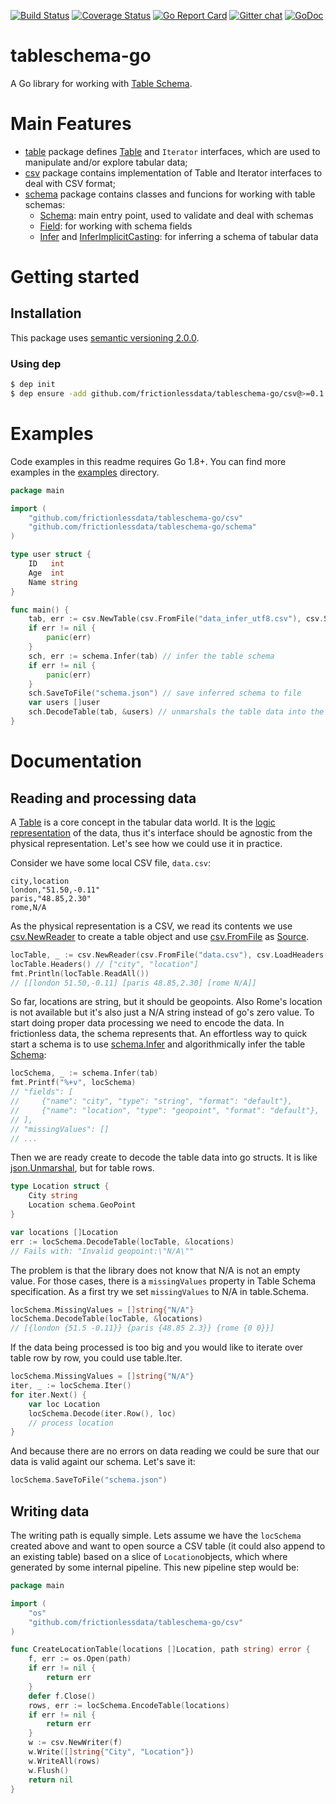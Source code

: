 [![Build Status](https://travis-ci.org/frictionlessdata/tableschema-go.svg?branch=master)](https://travis-ci.org/frictionlessdata/tableschema-go) [![Coverage Status](https://coveralls.io/repos/github/frictionlessdata/tableschema-go/badge.svg?branch=master)](https://coveralls.io/github/frictionlessdata/tableschema-go?branch=master) [![Go Report Card](https://goreportcard.com/badge/github.com/frictionlessdata/tableschema-go)](https://goreportcard.com/report/github.com/frictionlessdata/tableschema-go) [![Gitter chat](https://badges.gitter.im/gitterHQ/gitter.png)](https://gitter.im/frictionlessdata/chat) [![GoDoc](https://godoc.org/github.com/frictionlessdata/tableschema-go?status.svg)](https://godoc.org/github.com/frictionlessdata/tableschema-go)

# tableschema-go
A Go library for working with [Table Schema](http://specs.frictionlessdata.io/table-schema/).


# Main Features

* [table](https://godoc.org/github.com/frictionlessdata/tableschema-go/table) package defines [Table](https://godoc.org/github.com/frictionlessdata/tableschema-go/csv#Table) and `Iterator` interfaces, which are used to manipulate and/or explore tabular data;
* [csv](https://godoc.org/github.com/frictionlessdata/tableschema-go/csv) package contains implementation of Table and Iterator interfaces to deal with CSV format;
* [schema](https://github.com/frictionlessdata/tableschema-go/tree/master/schema) package contains classes and funcions for working with table schemas:
     * [Schema](https://godoc.org/github.com/frictionlessdata/tableschema-go/schema#Schema): main entry point, used to validate and deal with schemas
     * [Field](https://godoc.org/github.com/frictionlessdata/tableschema-go/schema#Field): for working with schema fields
     * [Infer](https://godoc.org/github.com/frictionlessdata/tableschema-go/schema#Schema) and [InferImplicitCasting](https://godoc.org/github.com/frictionlessdata/tableschema-go/schema#InferImplicitCasting): for inferring a schema of tabular data
     

# Getting started

## Installation

This package uses [semantic versioning 2.0.0](http://semver.org/). 

### Using dep

```sh
$ dep init
$ dep ensure -add github.com/frictionlessdata/tableschema-go/csv@>=0.1
```

# Examples

Code examples in this readme requires Go 1.8+. You can find more examples in the [examples](https://github.com/frictionlessdata/tableschema-go/tree/master/examples) directory.

```go
package main

import (
	"github.com/frictionlessdata/tableschema-go/csv"
	"github.com/frictionlessdata/tableschema-go/schema"
)

type user struct {
	ID   int
	Age  int
	Name string
}

func main() {
	tab, err := csv.NewTable(csv.FromFile("data_infer_utf8.csv"), csv.SetHeaders("id", "age", "name"))
	if err != nil {
		panic(err)
	}
	sch, err := schema.Infer(tab) // infer the table schema
	if err != nil {
		panic(err)
	}
	sch.SaveToFile("schema.json") // save inferred schema to file
	var users []user
	sch.DecodeTable(tab, &users) // unmarshals the table data into the slice.
}
```
# Documentation

## Reading and processing data

A [Table](https://godoc.org/github.com/frictionlessdata/tableschema-go/table#Table) is a core concept in the tabular data world. It is the [logic representation](https://specs.frictionlessdata.io/table-schema/#physical-and-logical-representation) of the data, thus it's interface should be agnostic from the physical representation. Let's see how we could use it in practice.

Consider we have some local CSV file, `data.csv`:

```csv
city,location
london,"51.50,-0.11"
paris,"48.85,2.30"
rome,N/A
```

As the physical representation is a CSV, we read its contents we use [csv.NewReader](https://godoc.org/github.com/frictionlessdata/tableschema-go/csv#NewReader) to create a table object and use [csv.FromFile](https://godoc.org/github.com/frictionlessdata/tableschema-go/csv#FromFile) as [Source](https://godoc.org/github.com/frictionlessdata/tableschema-go/csv#Source).

```go
locTable, _ := csv.NewReader(csv.FromFile("data.csv"), csv.LoadHeaders())
locTable.Headers() // ["city", "location"]
fmt.Println(locTable.ReadAll())
// [[london 51.50,-0.11] [paris 48.85,2.30] [rome N/A]]
```

So far, locations are string, but it should be geopoints. Also Rome's location is not available but it's also just a N/A string instead of go's zero value. To start doing proper data processing we need to encode the data. In frictionless data, the schema represents that. An effortless way to quick start a schema is to use [schema.Infer](https://godoc.org/github.com/frictionlessdata/tableschema-go/schema#Infer) and algorithmically infer the table [Schema](https://godoc.org/github.com/frictionlessdata/tableschema-go/schema#Schema):

```go
locSchema, _ := schema.Infer(tab)
fmt.Printf("%+v", locSchema)
// "fields": [
//     {"name": "city", "type": "string", "format": "default"},
//     {"name": "location", "type": "geopoint", "format": "default"},
// ],
// "missingValues": []
// ...
```

Then we are ready create to decode the table data into go structs. It is like [json.Unmarshal](https://golang.org/pkg/encoding/json/#Unmarshal), but for table rows. 

```go
type Location struct {
    City string
    Location schema.GeoPoint
}

var locations []Location
err := locSchema.DecodeTable(locTable, &locations)
// Fails with: "Invalid geopoint:\"N/A\""
```

The problem is that the library does not know that N/A is not an empty value. For those cases, there is a `missingValues` property in Table Schema specification. As a first try we set `missingValues` to N/A in table.Schema.

```go
locSchema.MissingValues = []string{"N/A"}
locSchema.DecodeTable(locTable, &locations)
// [{london {51.5 -0.11}} {paris {48.85 2.3}} {rome {0 0}}]
```

If the data being processed is too big and you would like to iterate over table row by row, you could use table.Iter.
```go
locSchema.MissingValues = []string{"N/A"}
iter, _ := locSchema.Iter()
for iter.Next() {
    var loc Location
    locSchema.Decode(iter.Row(), loc)
    // process location
}
```

And because there are no errors on data reading we could be sure that our data is valid againt our schema. Let's save it:

```go
locSchema.SaveToFile("schema.json")
```

## Writing data

The writing path is equally simple. Lets assume we have the `locSchema` created above and want to open source a CSV table (it could also append to an existing table) based on a slice of `Location`objects, which where generated by some internal pipeline. This new pipeline step would be:

```go
package main

import (
	"os"
	"github.com/frictionlessdata/tableschema-go/csv"
)

func CreateLocationTable(locations []Location, path string) error {
    f, err := os.Open(path)
    if err != nil {
    	return err
    }
    defer f.Close()
    rows, err := locSchema.EncodeTable(locations)
    if err != nil {
    	return err
    }
    w := csv.NewWriter(f)
    w.Write([]string{"City", "Location"})
    w.WriteAll(rows)
    w.Flush()
    return nil
}
```